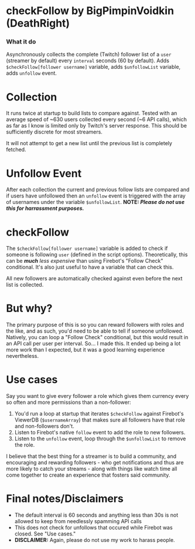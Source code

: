 # checkFollow by BigPimpinVoidkin (DeathRight)

### What it do
Asynchronously collects the complete (Twitch) follower list of a `user` (streamer by default) every `interval` seconds (60 by default). Adds `$checkFollow[follower username]` variable, adds `$unfollowList` variable, adds `unfollow` event.

# Collection
It runs twice at startup to build lists to compare against. Tested with an average speed of ~630 users collected every second (~6 API calls), which as far as I know is limited only by Twitch's server response. This should be sufficiently discrete for most streamers.

It will not attempt to get a new list until the previous list is completely fetched.

# Unfollow Event
After each collection the current and previous follow lists are compared and if users have unfollowed then an `unfollow` event is triggered with the array of usernames under the variable `$unfollowList`.
**NOTE: _Please do not use this for harrassment purposes._**

# checkFollow
The `$checkFollow[follower username]` variable is added to check if someone is following `user` (defined in the script options). Theoretically, this can be _**much** less expensive_ than using Firebot's "Follow Check" conditional. It's also just useful to have a variable that can check this.

All new followers are automatically checked against even before the next list is collected.

# But why?
The primary purpose of this is so you can reward followers with roles and the like, and as such, you'd need to be able to tell if someone unfollowed. Natively, you can loop a "Follow Check" conditional, but this would result in an API call per user per interval. So... I made this. It ended up being a lot more work than I expected, but it was a good learning experience nevertheless.

# Use cases
Say you want to give every follower a role which gives them currency every so often and more permissions than a non-follower:
1. You'd run a loop at startup that iterates `$checkFollow` against Firebot's ViewerDB (`$usernameArray`) that makes sure all followers have that role and non-followers don't.
2. Listen to Firebot's native `follow` event to add the role to new followers.
3. Listen to the `unfollow` event, loop through the `$unfollowList` to remove the role.

I believe that the best thing for a streamer is to build a community, and encouraging and rewarding followers - who get notifications and thus are more likely to catch your streams - along with things like watch time all come together to create an experience that fosters said community.

# Final notes/Disclaimers

- The default interval is 60 seconds and anything less than 30s is not allowed to keep from needlessly spamming API calls
- This does not check for unfollows that occured while Firebot was closed. See "Use cases."
- **DISCLAIMER:** Again, please do not use my work to harass people.